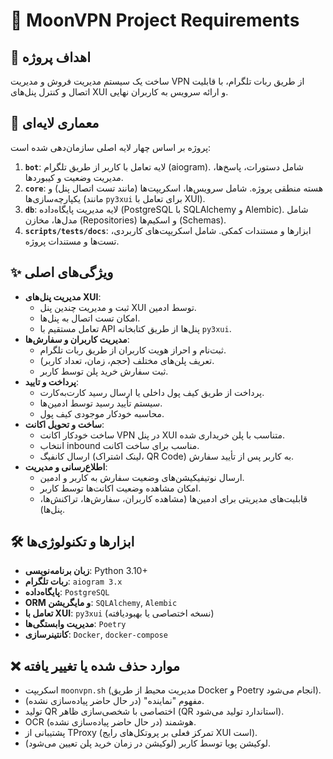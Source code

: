 # 📌 MoonVPN Project Requirements

## 🎯 اهداف پروژه
ساخت یک سیستم مدیریت فروش و مدیریت VPN از طریق ربات تلگرام، با قابلیت اتصال و کنترل پنل‌های XUI و ارائه سرویس به کاربران نهایی.

## 🏢 معماری لایه‌ای
پروژه بر اساس چهار لایه اصلی سازمان‌دهی شده است:
1.  **`bot`**: لایه تعامل با کاربر از طریق تلگرام (aiogram). شامل دستورات، پاسخ‌ها، مدیریت وضعیت و کیبوردها.
2.  **`core`**: هسته منطقی پروژه. شامل سرویس‌ها، اسکریپت‌ها (مانند تست اتصال پنل) و یکپارچه‌سازی‌ها (مانند `py3xui` برای تعامل با XUI).
3.  **`db`**: لایه مدیریت پایگاه‌داده (PostgreSQL با SQLAlchemy و Alembic). شامل مدل‌ها، مخازن (Repositories) و اسکیم‌ها (Schemas).
4.  **`scripts/tests/docs`**: ابزارها و مستندات کمکی. شامل اسکریپت‌های کاربردی، تست‌ها و مستندات پروژه.

## ✨ ویژگی‌های اصلی
- **مدیریت پنل‌های XUI**:
    - ثبت و مدیریت چندین پنل XUI توسط ادمین.
    - امکان تست اتصال به پنل‌ها.
    - تعامل مستقیم با API پنل‌ها از طریق کتابخانه `py3xui`.
- **مدیریت کاربران و سفارش‌ها**:
    - ثبت‌نام و احراز هویت کاربران از طریق ربات تلگرام.
    - تعریف پلن‌های مختلف (حجم، زمان، تعداد کاربر).
    - ثبت سفارش خرید پلن توسط کاربر.
- **پرداخت و تایید**:
    - پرداخت از طریق کیف پول داخلی یا ارسال رسید کارت‌به‌کارت.
    - سیستم تأیید رسید توسط ادمین‌ها.
    - محاسبه خودکار موجودی کیف پول.
- **ساخت و تحویل اکانت**:
    - ساخت خودکار اکانت VPN در پنل XUI متناسب با پلن خریداری شده.
    - انتخاب inbound مناسب برای ساخت اکانت.
    - ارسال کانفیگ (لینک اشتراک، QR Code) به کاربر پس از تأیید سفارش.
- **اطلاع‌رسانی و مدیریت**:
    - ارسال نوتیفیکیشن‌های وضعیت سفارش به کاربر و ادمین.
    - امکان مشاهده وضعیت اکانت‌ها توسط کاربر.
    - قابلیت‌های مدیریتی برای ادمین‌ها (مشاهده کاربران، سفارش‌ها، تراکنش‌ها، پنل‌ها).

## 🛠 ابزارها و تکنولوژی‌ها
- **زبان برنامه‌نویسی**: Python 3.10+
- **ربات تلگرام**: `aiogram 3.x`
- **پایگاه‌داده**: `PostgreSQL`
- **ORM و مایگریشن**: `SQLAlchemy`, `Alembic`
- **تعامل با XUI**: `py3xui` (نسخه اختصاصی یا بهبودیافته)
- **مدیریت وابستگی‌ها**: `Poetry`
- **کانتینرسازی**: `Docker`, `docker-compose`

## ❌ موارد حذف شده یا تغییر یافته
- اسکریپت `moonvpn.sh` (مدیریت محیط از طریق Docker و Poetry انجام می‌شود).
- مفهوم "نماینده" (در حال حاضر پیاده‌سازی نشده).
- تولید QR اختصاصی با شخصی‌سازی ظاهر (QR استاندارد تولید می‌شود).
- OCR هوشمند (در حال حاضر پیاده‌سازی نشده).
- پشتیبانی از TProxy (تمرکز فعلی بر پروتکل‌های رایج XUI است).
- لوکیشن پویا توسط کاربر (لوکیشن در زمان خرید پلن تعیین می‌شود).

